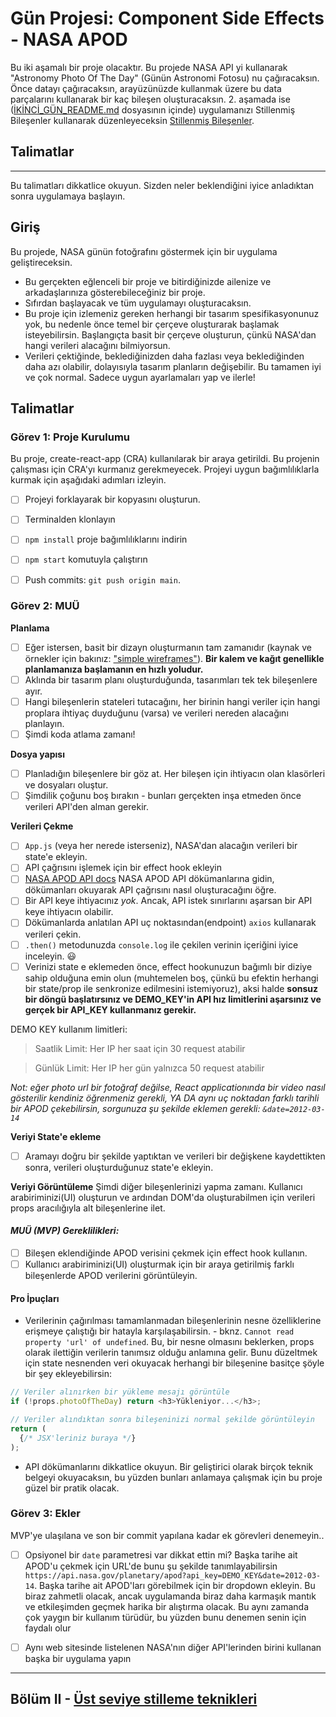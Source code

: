 # Gün Projesi: Component Side Effects - NASA APOD

Bu iki aşamalı bir proje olacaktır. 
Bu projede NASA API yi kullanarak "Astronomy Photo Of The Day" (Günün Astronomi Fotosu) nu çağıracaksın. Önce datayı çağıracaksın, arayüzünüzde kullanmak üzere bu data parçalarını kullanarak bir kaç bileşen oluşturacaksın. 2. aşamada ise ([İKİNCİ_GÜN_README.md](IKINCI_GUN_README.md) dosyasının içinde) uygulamanızı Stillenmiş Bileşenler kullanarak düzenleyeceksin [Stillenmiş Bileşenler](https://github.com/Workintech/FSWeb-S6G3-Nasa.git).

## Talimatlar

---

Bu talimatları dikkatlice okuyun. Sizden neler beklendiğini iyice anladıktan sonra uygulamaya başlayın.


## Giriş

Bu projede, NASA günün fotoğrafını göstermek için bir uygulama geliştireceksin.

- Bu gerçekten eğlenceli bir proje ve bitirdiğinizde ailenize ve arkadaşlarınıza gösterebileceğiniz bir proje.
- Sıfırdan başlayacak ve tüm uygulamayı oluşturacaksın.
- Bu proje için izlemeniz gereken herhangi bir tasarım spesifikasyonunuz yok, bu nedenle önce temel bir çerçeve oluşturarak başlamak isteyebilirsin. Başlangıçta basit bir çerçeve oluşturun, çünkü NASA'dan hangi verileri alacağını bilmiyorsun.
- Verileri çektiğinde, beklediğinizden daha fazlası veya beklediğinden daha azı olabilir, dolayısıyla tasarım planların değişebilir. Bu tamamen iyi ve çok normal. Sadece uygun ayarlamaları yap ve ilerle!

## Talimatlar

### Görev 1: Proje Kurulumu

Bu proje, create-react-app (CRA) kullanılarak bir araya getirildi. Bu projenin çalışması için CRA'yı kurmanız gerekmeyecek. Projeyi uygun bağımlılıklarla kurmak için aşağıdaki adımları izleyin.

- [ ] Projeyi forklayarak bir kopyasını oluşturun.
- [ ] Terminalden klonlayın

- [ ] `npm install` proje bağımlılıklarını indirin
- [ ] `npm start` komutuyla çalıştırın
- [ ] Push commits: `git push origin main`.

### Görev 2: MUÜ

**Planlama**

- [ ] Eğer istersen, basit bir dizayn oluşturmanın tam zamanıdır (kaynak ve örnekler için bakınız: ["simple wireframes"](https://www.google.com/search?q=simple+wireframes&tbm=isch)). **Bir kalem ve kağıt genellikle planlamanıza başlamanın en hızlı yoludur.**
- [ ] Aklında bir tasarım planı oluşturduğunda, tasarımları tek tek bileşenlere ayır.
- [ ] Hangi bileşenlerin stateleri tutacağını, her birinin hangi veriler için hangi proplara ihtiyaç duyduğunu (varsa) ve verileri nereden alacağını planlayın.
- [ ] Şimdi koda atlama zamanı!

**Dosya yapısı**

- [ ] Planladığın bileşenlere bir göz at. Her bileşen için ihtiyacın olan klasörleri ve dosyaları oluştur.
- [ ] Şimdilik çoğunu boş bırakın - bunları gerçekten inşa etmeden önce verileri API'den alman gerekir.

**Verileri Çekme**

- [ ] `App.js` (veya her nerede isterseniz), NASA'dan alacağın verileri bir state'e ekleyin.
- [ ] API çağrısını işlemek için bir effect hook ekleyin
- [ ] [NASA APOD API docs](https://api.nasa.gov/#apod) NASA APOD API dökümanlarına gidin, dökümanları okuyarak
API çağrısını nasıl oluşturacağını öğre.
- [ ] Bir API keye ihtiyacınız _yok_. Ancak, API istek sınırlarını aşarsan bir API keye ihtiyacın olabilir.
- [ ] Dökümanlarda anlatılan API uç noktasından(endpoint) `axios` kullanarak verileri çekin.
- [ ] `.then()` metodunuzda `console.log` ile çekilen verinin içeriğini iyice inceleyin. 😃
- [ ] Verinizi state e eklemeden önce, effect hookunuzun bağımlı bir diziye sahip olduğuna emin olun (muhtemelen boş, çünkü bu efektin herhangi bir state/prop ile senkronize edilmesini istemiyoruz), aksi halde **sonsuz bir döngü başlatırsınız ve DEMO_KEY'in API hız limitlerini aşarsınız ve gerçek bir API_KEY kullanmanız gerekir.**

DEMO KEY kullanım limitleri:

> Saatlik Limit: Her IP her saat için 30 request atabilir

> Günlük Limit: Her IP her gün yalnızca 50 request atabilir

_Not: eğer photo url bir fotoğraf değilse, React applicationında bir video nasıl gösterilir kendiniz öğrenmeniz gerekli, YA DA aynı uç noktadan farklı tarihli bir APOD çekebilirsin, sorgunuza şu şekilde eklemen gerekli: `&date=2012-03-14`_

**Veriyi State'e ekleme**

- [ ] Aramayı doğru bir şekilde yaptıktan ve verileri bir değişkene kaydettikten sonra, verileri oluşturduğunuz state'e ekleyin.

**Veriyi Görüntüleme**
Şimdi diğer bileşenlerinizi yapma zamanı. Kullanıcı arabiriminizi(UI) oluşturun ve ardından DOM'da oluşturabilmen için verileri props aracılığıyla alt bileşenlerine ilet.

#### _MUÜ (MVP) Gereklilikleri:_

- [ ] Bileşen eklendiğinde APOD verisini çekmek için effect hook kullanın.
- [ ] Kullanıcı arabiriminizi(UI) oluşturmak için bir araya getirilmiş farklı bileşenlerde APOD verilerini görüntüleyin.

#### Pro İpuçları

- Verilerinin çağırılması tamamlanmadan bileşenlerinin nesne özelliklerine erişmeye çalıştığı bir hatayla karşılaşabilirsin. - bknz. `Cannot read property 'url' of undefined`. Bu, bir nesne olmasını beklerken, props olarak ilettiğin verilerin tanımsız olduğu anlamına gelir. Bunu düzeltmek için state nesnenden veri okuyacak herhangi bir bileşenine basitçe şöyle bir şey ekleyebilirsin:

```js
// Veriler alınırken bir yükleme mesajı görüntüle
if (!props.photoOfTheDay) return <h3>Yükleniyor...</h3>;

// Veriler alındıktan sonra bileşeninizi normal şekilde görüntüleyin
return (
  {/* JSX'leriniz buraya */}
);
```

- API dökümanlarını dikkatlice okuyun. Bir geliştirici olarak birçok teknik belgeyi okuyacaksın, bu yüzden bunları anlamaya çalışmak için bu proje güzel bir pratik olacak.

### Görev 3: Ekler

MVP'ye ulaşılana ve son bir commit yapılana kadar ek görevleri denemeyin..

- [ ] Opsiyonel bir `date` parametresi var dikkat ettin mi? Başka tarihe ait APOD'u çekmek için URL'de bunu şu şekilde tanımlayabilirsin `https://api.nasa.gov/planetary/apod?api_key=DEMO_KEY&date=2012-03-14`. Başka tarihe ait APOD'ları görebilmek için bir dropdown ekleyin. Bu biraz zahmetli olacak, ancak uygulamanda biraz daha karmaşık mantık ve etkileşimden geçmek harika bir alıştırma olacak. Bu aynı zamanda çok yaygın bir kullanım türüdür, bu yüzden bunu denemen senin için faydalı olur
- [ ] Aynı web sitesinde listelenen NASA'nın diğer API'lerinden birini kullanan başka bir uygulama yapın



----

## Bölüm II - [Üst seviye stilleme teknikleri](İKİNCİ_GÜN_README.md)

